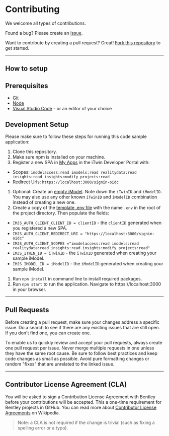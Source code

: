 # Contributing

We welcome all types of contributions.

Found a bug? Please create an [issue](https://github.com/iTwin/{FIXME}/issues).

Want to contribute by creating a pull request? Great! [Fork this repository](https://docs.github.com/en/github/collaborating-with-issues-and-pull-requests/working-with-forks) to get started.

---

## How to setup

## Prerequisites

- [Git](https://git-scm.com/)
- [Node](https://nodejs.org/en/)
- [Visual Studio Code](https://code.visualstudio.com/) - or an editor of your choice

## Development Setup

Please make sure to follow these steps for running this code sample application:

1. Clone this repository.
1. Make sure npm is installed on your machine.
1. Register a new SPA in [My Apps](https://developer.bentley.com/my-apps/) in the iTwin Developer Portal with:
  - Scopes: `imodelaccess:read imodels:read realitydata:read insights:read insights:modify projects:read`
  - Redirect Urls: `https://localhost:3000/signin-oidc`
1. Optional: Create an [empty iModel](https://developer.bentley.com/my-imodels/). Note down the `iTwinID` and `iModelID`. You may also use any other known `iTwinID` and `iModelID` combination instead of creating a new one.
1. Create a copy of the [template .env file](/.env.template) with the name `.env` in the root of the project directory. Then populate the fields:
  - `IMJS_AUTH_CLIENT_CLIENT_ID = clientID` - the `clientID` generated when you registered a new SPA.
  - `IMJS_AUTH_CLIENT_REDIRECT_URI = "https://localhost:3000/signin-oidc"`
  - `IMJS_AUTH_CLIENT_SCOPES ="imodelaccess:read imodels:read realitydata:read insights:read insights:modify projects:read"`
  - `IMJS_ITWIN_ID = iTwinID` - the `iTwinID` generated when creating your sample iModel.
  - `IMJS_IMODEL_ID = iModelID` - the `iModelID` generated when creating your sample iModel.
1. Run `npm install` in command line to install required packages.
1. Run `npm start` to run the application. Navigate to https://localhost:3000 in your browser.

---

## Pull Requests

Before creating a pull request, make sure your changes address a specific issue. Do a search to see if there are any existing issues that are still open. If you don't find one, you can create one.

To enable us to quickly review and accept your pull requests, always create one pull request per issue. Never merge multiple requests in one unless they have the same root cause. Be sure to follow best practices and keep code changes as small as possible. Avoid pure formatting changes or random "fixes" that are unrelated to the linked issue.

---

## Contributor License Agreement (CLA)

You will be asked to sign a Contribution License Agreement with Bentley before your contributions will be accepted.
This a one-time requirement for Bentley projects in GitHub.
You can read more about [Contributor License Agreements](https://en.wikipedia.org/wiki/Contributor_License_Agreement) on Wikipedia.

> Note: a CLA is not required if the change is trivial (such as fixing a spelling error or a typo).
